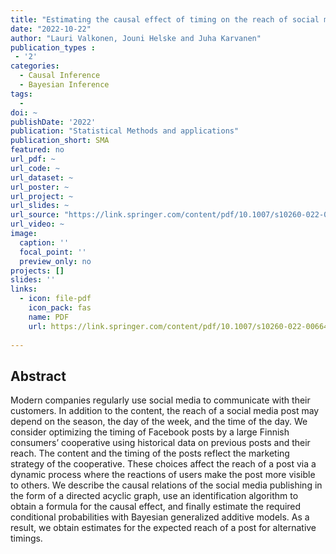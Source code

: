```yaml
---
title: "Estimating the causal effect of timing on the reach of social media posts"
date: "2022-10-22"
author: "Lauri Valkonen, Jouni Helske and Juha Karvanen"
publication_types : 
 - '2'
categories: 
  - Causal Inference
  - Bayesian Inference
tags:
  - 
doi: ~
publishDate: '2022'
publication: "Statistical Methods and applications"
publication_short: SMA
featured: no
url_pdf: ~
url_code: ~
url_dataset: ~
url_poster: ~
url_project: ~
url_slides: ~
url_source: "https://link.springer.com/content/pdf/10.1007/s10260-022-00664-z.pdf"
url_video: ~
image:
  caption: ''
  focal_point: ''
  preview_only: no
projects: []
slides: ''
links:
  - icon: file-pdf
    icon_pack: fas
    name: PDF
    url: https://link.springer.com/content/pdf/10.1007/s10260-022-00664-z.pdf
    
---
```


## Abstract

Modern companies regularly use social media to communicate with their customers. In addition to the content, the reach of a social media post may depend on the season, the day of the week, and the time of the day. We consider optimizing the timing of Facebook posts by a large Finnish consumers’ cooperative using historical data on previous posts and their reach. The content and the timing of the posts reflect the marketing strategy of the cooperative. These choices affect the reach of a post via a dynamic process where the reactions of users make the post more visible to others. We describe the causal relations of the social media publishing in the form of a directed acyclic graph, use an identification algorithm to obtain a formula for the causal effect, and finally estimate the required conditional probabilities with Bayesian generalized additive models. As a result, we obtain estimates for the expected reach of a post for alternative timings.
